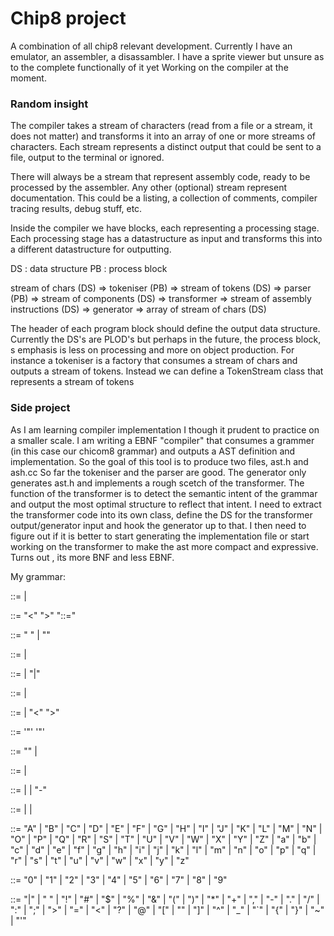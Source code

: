 # Chip8 project

A combination of all chip8 relevant development. Currently I have an emulator, an assembler, a disassambler.
I have a sprite viewer but unsure as to the complete functionally of it yet
Working on the compiler at the moment.



### Random insight

The compiler takes a stream of characters (read from a file or a stream, it does not matter) and transforms it
into an array of one or more streams of characters. Each stream represents a distinct output that could be 
sent to a file, output to the terminal or ignored.

There will always be a stream that represent assembly code, ready to be processed by the assembler.
Any other (optional) stream represent documentation. This could be a listing, a collection of comments,
compiler tracing results, debug stuff, etc.

Inside the compiler we have blocks, each representing a processing stage. Each processing stage has a datastructure
as input and transforms this into a different datastructure for outputting.

DS : data structure
PB : process block

stream of chars (DS) => tokeniser (PB) => stream of tokens (DS) => parser (PB) => stream of components (DS)
    => transformer => stream of assembly instructions (DS) => generator => array of stream of chars (DS)

The header of each program block should define the output data structure. Currently the DS's are PLOD's
but perhaps in the future, the process block, s emphasis is less on processing and more on object production.
For instance a tokeniser is a factory that consumes a stream of chars and outputs a stream of tokens.
Instead we can define a TokenStream class that represents a stream of tokens

### Side project

As I am learning compiler implementation I though it prudent to practice on a smaller scale.
I am writing a EBNF "compiler" that consumes a grammer (in this case our chicom8 grammar) and outputs
a AST definition and implementation. So the goal of this tool is to produce two files, ast.h and ash.cc
So far the tokeniser and the parser are good. The generator only generates ast.h and implements a rough
scetch of the transformer.
The function of the transformer is to detect the semantic intent of the grammar and output the most
optimal structure to reflect that intent.
I need to extract the transformer code into its own class, define the DS for the transformer output/generator 
input and hook the generator up to that.
I then need to figure out if it is better to start generating the implementation file or start working on the
transformer to make the ast more compact and expressive.
Turns out , its more BNF and less EBNF.

My grammar:

<syntax>         ::= <rule> | <rule> <syntax>

<rule>           ::= <opt-whitespace> "<" <rule-name> ">" <opt-whitespace> "::=" <opt-whitespace> <expression> <line-end>

<opt-whitespace> ::= " " <opt-whitespace> | ""

<line-end>       ::= <opt-whitespace> <EOL> | <line-end> <line-end>

<expression>     ::= <list> | <list> <opt-whitespace> "|" <opt-whitespace> <expression>

<list>           ::= <term> | <term> <opt-whitespace> <list>

<term>           ::= <literal> | "<" <rule-name> ">"

<literal>        ::= '"' <text> '"'

<text>          ::= "" | <character> <text>

<rule-name>      ::= <letter> | <rule-name> <rule-char>

<rule-char>      ::= <letter> | <digit> | "-"

<character>      ::= <letter> | <digit> | <symbol>

<letter>         ::= "A" | "B" | "C" | "D" | "E" | "F" | "G" | "H" | "I" | "J" | "K" | "L" | "M" | "N" | "O" | "P" | "Q" | "R" | "S" | "T" | "U" | "V" | "W" | "X" | "Y" | "Z" | "a" | "b" | "c" | "d" | "e" | "f" | "g" | "h" | "i" | "j" | "k" | "l" | "m" | "n" | "o" | "p" | "q" | "r" | "s" | "t" | "u" | "v" | "w" | "x" | "y" | "z"

<digit>          ::= "0" | "1" | "2" | "3" | "4" | "5" | "6" | "7" | "8" | "9"

<symbol>         ::= "|" | " " | "!" | "#" | "$" | "%" | "&" | "(" | ")" | "*" | "+" | "," | "-" | "." | "/" | ":" | ";" | ">" | "=" | "<" | "?" | "@" | "[" | "\" | "]" | "^" | "_" | "`" | "{" | "}" | "~" | "'"
